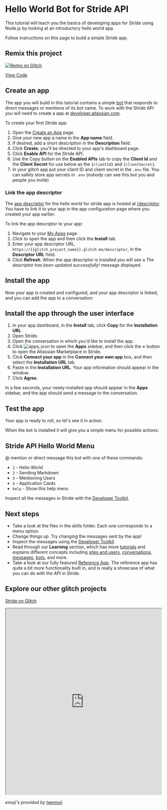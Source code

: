 Hello World Bot for Stride API
=================

This tutorial will teach you the basics of developing apps for Stride using Node.js by looking at an introductory hello world app.

Follow instructions on this page to build a simple Stride app.

## Remix this project

<a href="https://glitch.com/edit/#!/remix/hello-world-stride" dynamic-url="https://glitch.com/edit/#!/remix/{{glitch_project_name}}"><img src="https://cdn.glitch.com/2703baf2-b643-4da7-ab91-7ee2a2d00b5b%2Fremix-button.svg" alt="Remix on Glitch" /></a>

<a href="https://glitch.com/edit/#!/hello-world-stride" dynamic-url="https://glitch.com/edit/#!/{{glitch_project_name}}">View Code</a>


## Create an app

The app you will build in this tutorial contains a simple [bot](https://developer.atlassian.com/cloud/stride/learning/bots) that responds to direct messages or mentions of its bot name. To work with the Stride API you will need to create a app at [developer.atlassian.com](https://developer.atlassian.com/apps/). 

To create your first Stride app:

1. Open the <a href="https://developer.atlassian.com/apps/create" target="_blank">Create an App</a> page.
1. Give your new app a name in the **App name** field.
1. If desired, add a short description in the **Description** field.
1. Click **Create**; you'll be directed to your app's dashboard page.
1. Click **Enable API** for the Stride API.
1. Use the Copy button on the **Enabled APIs** tab to copy the **Client Id** and the **Client Secret** for use below as the `{clientId}` and `{clientSecret}`.
1. In your glitch app put your client ID and client secret in the `.env` file. You can safely store app secrets in `.env` (nobody can see this but you and people you invite)

### Link the app descriptor

The [app descriptor](https://developer.atlassian.com/cloud/stride/blocks/app-descriptor) for the hello world for stride app is hosted at [/descriptor](/descriptor). You have to link it to your app in the app configuration page where you created your app earlier.

To link the app descriptor to your app:

1. Navigate to your <a href="https://developer.atlassian.com/apps" target="_blank">My Apps</a> page.
1. Click to open the app and then click the **Install** tab.
1. Enter your app descriptor URL, `https://{{glitch_project_name}}.glitch.me/descriptor`, in the **Descriptor URL** field.
1. Click **Refresh**. When the app descriptor is installed you will see a *The descriptor has been updated successfully!* message displayed.

## Install the app

Now your app is created and configured, and your app descriptor is linked, and you can add the app to a conversation:

<div id="InstallButton"></div>

## Install the app through the user interface

1. In your app dashboard, in the **Install** tab, click **Copy** for the **Installation URL**.
1. Open Stride.
1. Open the conversation in which you'd like to install the app.
1. Click ![apps_icon](https://developer.atlassian.com/cloud/stride/images/apps_icon.png) to open the **Apps** sidebar, and then click the **+** button to open the Atlassian Marketplace in Stride.
1. Click **Connect your app** in the **Connect your own app** box, and then select the **Installation URL** tab.
1. Paste in the **Installation URL**. Your app information should appear in the window.
1. Click **Agree**.

In a few seconds, your newly-installed app should appear in the **Apps** sidebar, and the app should send a message to the conversation.

## Test the app

Your app is ready to roll, so let's see it in action.

When the bot is installed it will give you a simple menu for possible actions:


Stride API Hello World Menu
------------------------------
@ mention or direct message this bot with one of these commands:

* `1` - Hello World
* `2` - Sending Markdown
* `3` - Mentioning Users
* `4` - Application Cards
* `help` - Show this help menu  

Inspect all the messages in Stride with the [Developer Toolkit](https://developer.atlassian.com/cloud/stride/developer-toolkit/).


## Next steps

* Take a look at the files in the skills folder. Each one corresponds to a menu option. 
* Change things up. Try changing the messages sent by the app!
* Inspect the messages using the [Developer Toolkit](https://developer.atlassian.com/cloud/stride/developer-toolkit/)
* Read through our **Learning** section, which has more [tutorials](https://developer.atlassian.com/cloud/stride/tutorials) and explains different concepts
 including [sites and users](https://developer.atlassian.com/cloud/stride/learning/sites-users), [conversations](https://developer.atlassian.com/cloud/stride/learning/conversations), 
 [messages](https://developer.atlassian.com/cloud/stride/learning/messages), [bots](/cloud/stride/learning/bots), and more.
* Take a look at our fully featured [Reference App](https://developer.atlassian.com/cloud/stride/reference-app). The reference app has quite a bit more functionality built in, and is really a showcase of what you can do with the API in Stride.


## Explore our other glitch projects

<a href="https://glitch.com/stride">Stride on Glitch</a>
<iframe src="https://glitch.com/stride" style="width:100%; height:600px"></iframe>

_emoji's provided by [twemoji](https://twemoji.twitter.com/)_